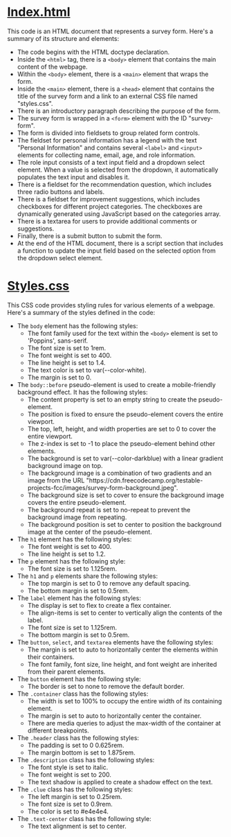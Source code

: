 <h1 style="text-decoration: underline;">Index.html</h1>
This code is an HTML document that represents a survey form. Here's a summary of its structure and elements:

<ul>
  <li>The code begins with the HTML doctype declaration.</li>
  <li>Inside the <code>&lt;html&gt;</code> tag, there is a <code>&lt;body&gt;</code> element that contains the main content of the webpage.</li>
  <li>Within the <code>&lt;body&gt;</code> element, there is a <code>&lt;main&gt;</code> element that wraps the form.</li>
  <li>Inside the <code>&lt;main&gt;</code> element, there is a <code>&lt;head&gt;</code> element that contains the title of the survey form and a link to an external CSS file named "styles.css".</li>
  <li>There is an introductory paragraph describing the purpose of the form.</li>
  <li>The survey form is wrapped in a <code>&lt;form&gt;</code> element with the ID "survey-form".</li>
  <li>The form is divided into fieldsets to group related form controls.</li>
  <li>The fieldset for personal information has a legend with the text "Personal Information" and contains several <code>&lt;label&gt;</code> and <code>&lt;input&gt;</code> elements for collecting name, email, age, and role information.</li>
  <li>The role input consists of a text input field and a dropdown select element. When a value is selected from the dropdown, it automatically populates the text input and disables it.</li>
  <li>There is a fieldset for the recommendation question, which includes three radio buttons and labels.</li>
  <li>There is a fieldset for improvement suggestions, which includes checkboxes for different project categories. The checkboxes are dynamically generated using JavaScript based on the categories array.</li>
  <li>There is a textarea for users to provide additional comments or suggestions.</li>
  <li>Finally, there is a submit button to submit the form.</li>
  <li>At the end of the HTML document, there is a script section that includes a function to update the input field based on the selected option from the dropdown select element.</li>
</ul>

<h1 style="text-decoration: underline;">Styles.css</h1>

This CSS code provides styling rules for various elements of a webpage. Here's a summary of the styles defined in the code:

<ul>
  <li>The <code>body</code> element has the following styles:
    <ul>
      <li>The font family used for the text within the <code>&lt;body&gt;</code> element is set to 'Poppins', sans-serif.</li>
      <li>The font size is set to 1rem.</li>
      <li>The font weight is set to 400.</li>
      <li>The line height is set to 1.4.</li>
      <li>The text color is set to var(--color-white).</li>
      <li>The margin is set to 0.</li>
    </ul>
  </li>
  <li>The <code>body::before</code> pseudo-element is used to create a mobile-friendly background effect. It has the following styles:
    <ul>
      <li>The content property is set to an empty string to create the pseudo-element.</li>
      <li>The position is fixed to ensure the pseudo-element covers the entire viewport.</li>
      <li>The top, left, height, and width properties are set to 0 to cover the entire viewport.</li>
      <li>The z-index is set to -1 to place the pseudo-element behind other elements.</li>
      <li>The background is set to var(--color-darkblue) with a linear gradient background image on top.</li>
      <li>The background image is a combination of two gradients and an image from the URL "https://cdn.freecodecamp.org/testable-projects-fcc/images/survey-form-background.jpeg".</li>
      <li>The background size is set to cover to ensure the background image covers the entire pseudo-element.</li>
      <li>The background repeat is set to no-repeat to prevent the background image from repeating.</li>
      <li>The background position is set to center to position the background image at the center of the pseudo-element.</li>
    </ul>
  </li>
  <li>The <code>h1</code> element has the following styles:
    <ul>
      <li>The font weight is set to 400.</li>
      <li>The line height is set to 1.2.</li>
    </ul>
  </li>
  <li>The <code>p</code> element has the following style:
    <ul>
      <li>The font size is set to 1.125rem.</li>
    </ul>
  </li>
  <li>The <code>h1</code> and <code>p</code> elements share the following styles:
    <ul>
      <li>The top margin is set to 0 to remove any default spacing.</li>
      <li>The bottom margin is set to 0.5rem.</li>
    </ul>
  </li>
  <li>The <code>label</code> element has the following styles:
    <ul>
      <li>The display is set to flex to create a flex container.</li>
      <li>The align-items is set to center to vertically align the contents of the label.</li>
      <li>The font size is set to 1.125rem.</li>
      <li>The bottom margin is set to 0.5rem.</li>
    </ul>
  </li>
  <li>The <code>button</code>, <code>select</code>, and <code>textarea</code> elements have the following styles:
    <ul>
      <li>The margin is set to auto to horizontally center the elements within their containers.</li>
      <li>The font family, font size, line height, and font weight are inherited from their parent elements.</li>
    </ul>
  </li>
  <li>The <code>button</code> element has the following style:
    <ul>
      <li>The border is set to none to remove the default border.</li>
    </ul>
  </li>
  <li>The <code>.container</code> class has the following styles:
    <ul>
      <li>The width is set to 100% to occupy the entire width of its containing element.</li>
      <li>The margin is set to auto to horizontally center the container.</li>
      <li>There are media queries to adjust the max-width of the container at different breakpoints.</li>
    </ul>
  </li>
  <li>The <code>.header</code> class has the following styles:
    <ul>
      <li>The padding is set to 0 0.625rem.</li>
      <li>The margin bottom is set to 1.875rem.</li>
    </ul>
  </li>
  <li>The <code>.description</code> class has the following styles:
    <ul>
      <li>The font style is set to italic.</li>
      <li>The font weight is set to 200.</li>
      <li>The text shadow is applied to create a shadow effect on the text.</li>
    </ul>
  </li>
  <li>The <code>.clue</code> class has the following styles:
    <ul>
      <li>The left margin is set to 0.25rem.</li>
      <li>The font size is set to 0.9rem.</li>
      <li>The color is set to #e4e4e4.</li>
    </ul>
  </li>
  <li>The <code>.text-center</code> class has the following style:
    <ul>
      <li>The text alignment is set to center.</li>
    </ul>
  </li>
